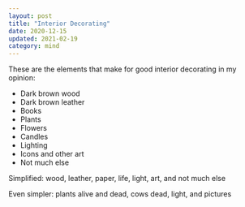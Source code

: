 ```yaml
---
layout: post
title: "Interior Decorating"
date: 2020-12-15
updated: 2021-02-19
category: mind
---
```


These are the elements that make for good interior decorating in my opinion:

- Dark brown wood
- Dark brown leather
- Books
- Plants
- Flowers
- Candles
- Lighting
- Icons and other art
- Not much else

Simplified: wood, leather, paper, life, light, art, and not much else

Even simpler: plants alive and dead, cows dead, light, and pictures
